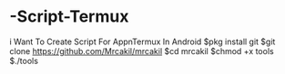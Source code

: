 # -Script-Termux
i Want To Create Script For AppnTermux In Android
$pkg install git
$git clone https://github.com/Mrcakil/mrcakil
$cd mrcakil
$chmod +x tools
$./tools
